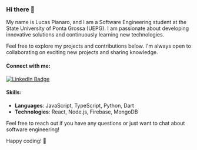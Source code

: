 ### Hi there 👋

My name is Lucas Pianaro, and I am a Software Engineering student at the State University of Ponta Grossa (UEPG). I am passionate about developing innovative solutions and continuously learning new technologies.

Feel free to explore my projects and contributions below. I'm always open to collaborating on exciting new projects and sharing knowledge.

#### Connect with me:

[![LinkedIn Badge](https://img.shields.io/badge/-LinkedIn-blue?style=flat-square&logo=Linkedin&logoColor=white&link=https://www.linkedin.com/in/lucas-aur%C3%A9lio-pianaro-ab88091b3/)](https://www.linkedin.com/in/lucas-aur%C3%A9lio-pianaro-ab88091b3/)

#### Skills:

- **Languages**: JavaScript, TypeScript, Python, Dart
- **Technologies**: React, Node.js, Firebase, MongoDB

Feel free to reach out if you have any questions or just want to chat about software engineering!

Happy coding! 🚀
